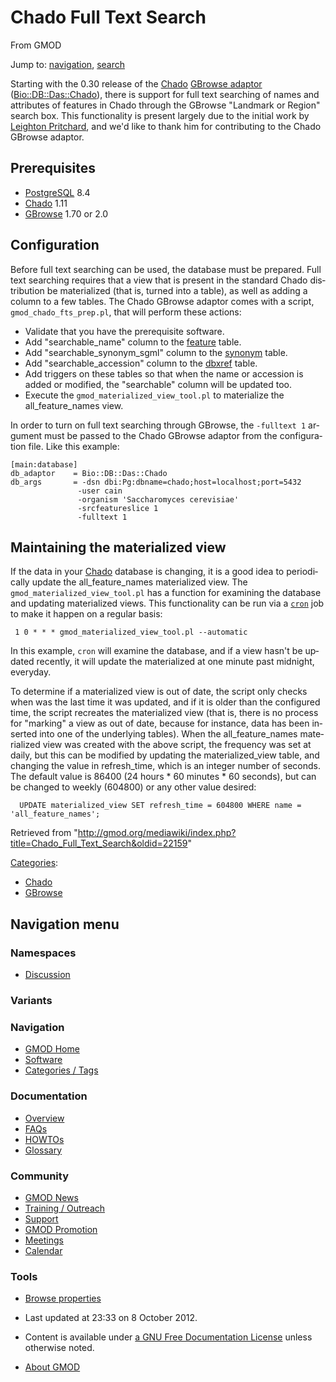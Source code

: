 <div id="mw-page-base" class="noprint">

</div>

<div id="mw-head-base" class="noprint">

</div>

<div id="content" class="mw-body" role="main">

<span id="top"></span>

<div id="mw-js-message" style="display:none;">

</div>



# <span dir="auto">Chado Full Text Search</span>

<div id="bodyContent">

<div id="siteSub">

From GMOD

</div>

<div id="contentSub">

</div>

<div id="jump-to-nav" class="mw-jump">

Jump to: [navigation](#mw-navigation), [search](#p-search)

</div>

<div id="mw-content-text" class="mw-content-ltr" lang="en" dir="ltr">

Starting with the 0.30 release of the
<a href="Chado" class="mw-redirect" title="Chado">Chado</a> [GBrowse
adaptor](GBrowse_Adaptors "GBrowse Adaptors")
(<a href="http://search.cpan.org/perldoc?Bio::DB::Das::Chado"
class="external text" rel="nofollow">Bio::DB::Das::Chado</a>), there is
support for full text searching of names and attributes of features in
Chado through the GBrowse "Landmark or Region" search box. This
functionality is present largely due to the initial work by
<a href="http://www.scri.ac.uk/staff/leightonpritchard"
class="external text" rel="nofollow">Leighton Pritchard</a>, and we'd
like to thank him for contributing to the Chado GBrowse adaptor.

## <span id="Prerequisites" class="mw-headline">Prerequisites</span>

- [PostgreSQL](PostgreSQL "PostgreSQL") 8.4
- <a href="Chado" class="mw-redirect" title="Chado">Chado</a> 1.11
- [GBrowse](GBrowse.1 "GBrowse") 1.70 or 2.0

## <span id="Configuration" class="mw-headline">Configuration</span>

Before full text searching can be used, the database must be prepared.
Full text searching requires that a view that is present in the standard
Chado distribution be materialized (that is, turned into a table), as
well as adding a column to a few tables. The Chado GBrowse adaptor comes
with a script, `gmod_chado_fts_prep.pl`, that will perform these
actions:

- Validate that you have the prerequisite software.
- Add "searchable_name" column to the
  [feature](Chado_Sequence_Module#Table:_feature "Chado Sequence Module")
  table.
- Add "searchable_synonym_sgml" column to the
  [synonym](Chado_Sequence_Module#Table:_synonym "Chado Sequence Module")
  table.
- Add "searchable_accession" column to the
  [dbxref](Chado_General_Module#Table:_dbxref "Chado General Module")
  table.
- Add triggers on these tables so that when the name or accession is
  added or modified, the "searchable" column will be updated too.
- Execute the `gmod_materialized_view_tool.pl` to materialize the
  all_feature_names view.

In order to turn on full text searching through GBrowse, the
`-fulltext 1` argument must be passed to the Chado GBrowse adaptor from
the configuration file. Like this example:

    [main:database]
    db_adaptor    = Bio::DB::Das::Chado
    db_args       = -dsn dbi:Pg:dbname=chado;host=localhost;port=5432
                   -user cain
                   -organism 'Saccharomyces cerevisiae'
                   -srcfeatureslice 1
                   -fulltext 1

## <span id="Maintaining_the_materialized_view" class="mw-headline">Maintaining the materialized view</span>

If the data in your
<a href="Chado" class="mw-redirect" title="Chado">Chado</a> database is
changing, it is a good idea to periodically update the all_feature_names
materialized view. The `gmod_materialized_view_tool.pl` has a function
for examining the database and updating materialized views. This
functionality can be run via a
<a href="http://linuxmanpages.com/man8/cron.8.php" class="external text"
rel="nofollow"><code>cron</code></a> job to make it happen on a regular
basis:

     1 0 * * * gmod_materialized_view_tool.pl --automatic

In this example, `cron` will examine the database, and if a view hasn't
be updated recently, it will update the materialized at one minute past
midnight, everyday.

To determine if a materialized view is out of date, the script only
checks when was the last time it was updated, and if it is older than
the configured time, the script recreates the materialized view (that
is, there is no process for "marking" a view as out of date, because for
instance, data has been inserted into one of the underlying tables).
When the all_feature_names materialized view was created with the above
script, the frequency was set at daily, but this can be modified by
updating the materialized_view table, and changing the value in
refresh_time, which is an integer number of seconds. The default value
is 86400 (24 hours \* 60 minutes \* 60 seconds), but can be changed to
weekly (604800) or any other value desired:

<div class="mw-geshi mw-code mw-content-ltr" dir="ltr">

<div class="sql source-sql">

``` de1
  UPDATE materialized_view SET refresh_time = 604800 WHERE name = 'all_feature_names';
```

</div>

</div>

</div>

<div class="printfooter">

Retrieved from
"<http://gmod.org/mediawiki/index.php?title=Chado_Full_Text_Search&oldid=22159>"

</div>

<div id="catlinks" class="catlinks">

<div id="mw-normal-catlinks" class="mw-normal-catlinks">

[Categories](Special:Categories "Special:Categories"):

- [Chado](Category:Chado "Category:Chado")
- [GBrowse](Category:GBrowse "Category:GBrowse")

</div>

</div>

<div class="visualClear">

</div>

</div>

</div>

<div id="mw-navigation">

## Navigation menu

<div id="mw-head">



<div id="left-navigation">

<div id="p-namespaces" class="vectorTabs" role="navigation"
aria-labelledby="p-namespaces-label">

### Namespaces


- <span id="ca-talk"><a
  href="http://gmod.org/mediawiki/index.php?title=Talk:Chado_Full_Text_Search&amp;action=edit&amp;redlink=1"
  accesskey="t"
  title="Discussion about the content page [t]">Discussion</a></span>

</div>

<div id="p-variants" class="vectorMenu emptyPortlet" role="navigation"
aria-labelledby="p-variants-label">

### 

### Variants[](#)

<div class="menu">

</div>

</div>

</div>





</div>

</div>

</div>

<div id="mw-panel">

<div id="p-logo" role="banner">

<a href="Main_Page"
style="background-image: url(../images/GMOD-cogs.png);"
title="Visit the main page"></a>

</div>

<div id="p-Navigation" class="portal" role="navigation"
aria-labelledby="p-Navigation-label">

### Navigation

<div class="body">

- <span id="n-GMOD-Home">[GMOD Home](Main_Page)</span>
- <span id="n-Software">[Software](GMOD_Components)</span>
- <span id="n-Categories-.2F-Tags">[Categories /
  Tags](Categories)</span>

</div>

</div>

<div id="p-Documentation" class="portal" role="navigation"
aria-labelledby="p-Documentation-label">

### Documentation

<div class="body">

- <span id="n-Overview">[Overview](Overview)</span>
- <span id="n-FAQs">[FAQs](Category:FAQ)</span>
- <span id="n-HOWTOs">[HOWTOs](Category:HOWTO)</span>
- <span id="n-Glossary">[Glossary](Glossary)</span>

</div>

</div>

<div id="p-Community" class="portal" role="navigation"
aria-labelledby="p-Community-label">

### Community

<div class="body">

- <span id="n-GMOD-News">[GMOD News](GMOD_News)</span>
- <span id="n-Training-.2F-Outreach">[Training /
  Outreach](Training_and_Outreach)</span>
- <span id="n-Support">[Support](Support)</span>
- <span id="n-GMOD-Promotion">[GMOD Promotion](GMOD_Promotion)</span>
- <span id="n-Meetings">[Meetings](Meetings)</span>
- <span id="n-Calendar">[Calendar](Calendar)</span>

</div>

</div>

<div id="p-tb" class="portal" role="navigation"
aria-labelledby="p-tb-label">

### Tools

<div class="body">


- <span id="t-smwbrowselink"><a href="Special%3ABrowse/Chado_Full_Text_Search" rel="smw-browse">Browse
  properties</a></span>


</div>

</div>

</div>

</div>

<div id="footer" role="contentinfo">

- <span id="footer-info-lastmod">Last updated at 23:33 on 8 October
  2012.</span>
<!-- - <span id="footer-info-viewcount">26,787 page views.</span> -->
- <span id="footer-info-copyright">Content is available under
  <a href="http://www.gnu.org/licenses/fdl-1.3.html" class="external"
  rel="nofollow">a GNU Free Documentation License</a> unless otherwise
  noted.</span>

<!-- -->

- <span id="footer-places-about">[About
  GMOD](GMOD:About "GMOD:About")</span>

<!-- -->






</div>
